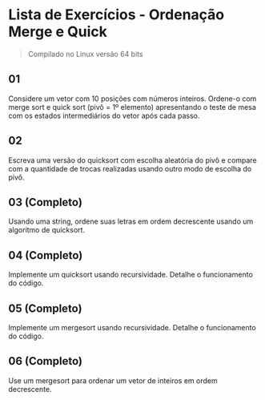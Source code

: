 # Lista de Exercícios - Ordenação Merge e Quick

> Compilado no Linux versão 64 bits

## 01

Considere um vetor com 10 posições com números inteiros. Ordene-o com merge sort e quick sort (pivô = 1º elemento) apresentando o teste de mesa com os estados intermediários do vetor após cada passo.

## 02

Escreva uma versão do quicksort com escolha aleatória do pivô e compare com a quantidade de trocas realizadas usando outro modo de escolha do pivô.

## 03 (Completo)

Usando uma string, ordene suas letras em ordem decrescente usando um algoritmo de quicksort.

## 04 (Completo)

Implemente um quicksort usando recursividade. Detalhe o funcionamento do código.

## 05 (Completo)

Implemente um mergesort usando recursividade. Detalhe o funcionamento do código.

## 06 (Completo)

Use um mergesort para ordenar um vetor de inteiros em ordem decrescente.